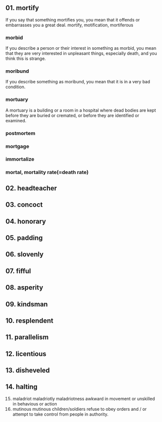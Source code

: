 ## 01. mortify

If you say that something mortifies you, you mean that it offends or embarrasses you a great deal.
mortify, motification, mortiferous
### morbid
If you describe a person or their interest in something as morbid, you mean that they are very interested in unpleasant things, especially death, and you think this is strange.

### moribund
If you describe something as moribund, you mean that it is in a very bad condition.

### mortuary
A mortuary is a building or a room in a hospital where dead bodies are kept before they are buried or cremated, or before they are identified or examined.

### postmortem

### mortgage

### immortalize

### mortal, mortality rate(=death rate)

## 02. headteacher

## 03. concoct



## 04. honorary

## 05. padding

## 06. slovenly

## 07. fifful

## 08. asperity

## 09. kindsman

## 10. resplendent

## 11. parallelism

## 12. licentious

## 13. disheveled

## 14. halting
	
15. maladriot
	maladriotly
	maladriotness
	awkward in movement or unskilled in behavious or action
16. mutinous
	mutinous children/soldiers 
	refuse to obey orders and / or attempt to take control from people in authority.
	 
